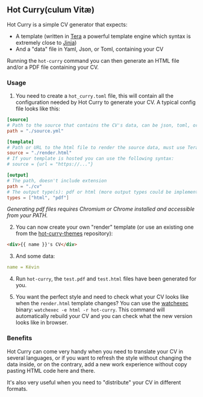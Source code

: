 ## Hot Curry(culum Vitæ)

Hot Curry is a simple CV generator that expects:

- A template (written in [Tera](https://tera.netlify.app/docs/) a powerful template engine which syntax is extremely close to [Jinja](https://jinja.palletsprojects.com/en/3.0.x/))
- And a "data" file in Yaml, Json, or Toml, containing your CV

Running the `hot-curry` command you can then generate an HTML file and/or a PDF file containing your CV.

### Usage

1. You need to create a `hot_curry.toml` file, this will contain all the configuration needed by Hot Curry to generate your CV. A typical config file looks like this:

```toml
[source]
# Path to the source that contains the CV's data, can be json, toml, or yml/yaml
path = "./source.yml"

[template]
# Path or URL to the html file to render the source data, must use Tera's syntax
source = "./render.html"
# If your template is hosted you can use the following syntax:
# source = {url = "https://..."}

[output]
# The path, doesn't include extension
path = "./cv"
# The output type(s): pdf or html (more output types could be implemented in the future)
types = ["html", "pdf"]
```

_Generating pdf files requires Chromium or Chrome installed and accessible from your PATH._

2. You can now create your own "render" template (or use an existing one from the [hot-curry-themes](https://github.com/gaku-sei/hot-curry-themes/) repository):

```html
<div>{{ name }}'s CV</div>
```

3. And some data:

```yaml
name = Kévin
```

4. Run `hot-curry`, the `test.pdf` and `test.html` files have been generated for you.

5. You want the perfect style and need to check what your CV looks like when the `render.html` template changes? You can use the [watchexec](https://github.com/watchexec/watchexec) binary: `watchexec -e html -r hot-curry`. This command will automatically rebuild your CV and you can check what the new version looks like in browser.

### Benefits

Hot Curry can come very handy when you need to translate your CV in several languages, or if you want to refresh the style without changing the data inside, or on the contrary, add a new work experience without copy pasting HTML code here and there.

It's also very useful when you need to "distribute" your CV in different formats.
